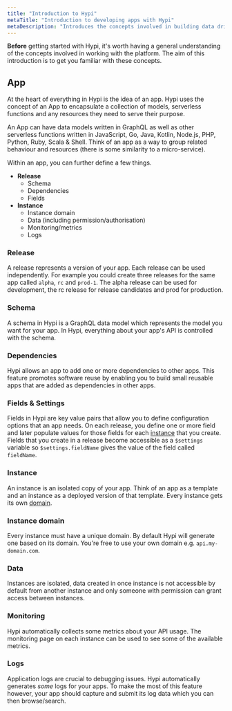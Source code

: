 ```yaml
---
title: "Introduction to Hypi"
metaTitle: "Introduction to developing apps with Hypi"
metaDescription: "Introduces the concepts involved in building data driven apps on the Hypi platform"
---
```


**Before** getting started with Hypi, it's worth having a general understanding of the concepts involved in working with the platform.
The aim of this introduction is to get you familiar with these concepts.

## App
At the heart of everything in Hypi is the idea of an app.
Hypi uses the concept of an App to encapsulate a collection of models, serverless functions and any resources they need to serve their purpose. 

An App can have data models written in GraphQL as well as other serverless functions written in JavaScript, Go, Java, Kotlin, Node.js, PHP, Python, Ruby, Scala & Shell.
Think of an app as a way to group related behaviour and resources (there is some similarity to a micro-service).

Within an app, you can further define a few things.
* **Release**
  * Schema
  * Dependencies
  * Fields
* **Instance**
  * Instance domain
  * Data (including permission/authorisation)
  * Monitoring/metrics
  * Logs

### Release

A release represents a version of your app. Each release can be used independently.
For example you could create three releases for the same app called `alpha`, `rc` and `prod-1`.
The alpha release can be used for development, the rc release for release candidates and prod for production.

### Schema
A schema in Hypi is a GraphQL data model which represents the model you want for your app.
In Hypi, everything about your app's API is controlled with the schema.

### Dependencies
Hypi allows an app to add one or more dependencies to other apps.
This feature promotes software reuse by enabling you to build small reusable apps that are added as dependencies in other apps.

### Fields & Settings
Fields in Hypi are key value pairs that allow you to define configuration options that an app needs.
On each release, you define one or more field and later populate values for those fields for each [instance](#instance) that you create.
Fields that you create in a release become accessible as a `$settings` variable so `$settings.fieldName` gives the value of the field called `fieldName`.

### Instance
An instance is an isolated copy of your app.
Think of an app as a template and an instance as a deployed version of that template.
Every instance gets its own [domain](#instance-domain).

### Instance domain
Every instance must have a unique domain. By default Hypi will generate one based on its domain. You're free to use your own domain e.g. `api.my-domain.com`.

### Data
Instances are isolated, data created in once instance is not accessible by default from another instance and only someone with permission can grant access between instances.
### Monitoring
Hypi automatically collects some metrics about your API usage. The monitoring page on each instance can be used to see some of the available metrics.

### Logs
Application logs are crucial to debugging issues. Hypi automatically generates *some* logs for your apps.
To make the most of this feature however, your app should capture and submit its log data which you can then browse/search.
